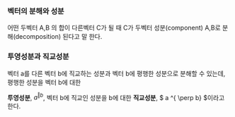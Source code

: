 ### 벡터의 분해와 성분

어떤 두벡터 A,B 의 합이 다른벡터 C가 될 때 C가 두벡터 성분(component) A,B로 분해(decomposition) 된다고 말 한다.



### 투영성분과 직교성분

벡터 a를 다른 벡터 b에 직교하는 성분과 벡터 b에 평행한 성분으로 분해할 수 있는데, 평행한 성분을 벡터 b에 대한

**투영성분**, $a^{\Vert b}$, 벡터 b에 직교인 성분을 b에 대한 **직교성분**, $ a ^{ \perp b} $이라고 한다.